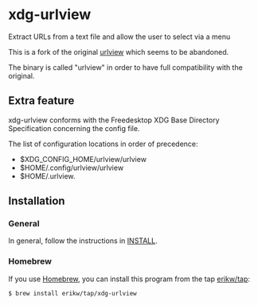 # xdg-urlview

Extract URLs from a text file and allow the user to select via a menu

This is a fork of the original [urlview](https://github.com/sigpipe/urlview) which seems to be abandoned.

The binary is called "urlview" in order to have full compatibility with the original.

## Extra feature

xdg-urlview conforms with the Freedesktop XDG Base Directory Specification concerning the config file.

The list of configuration locations in order of precedence:
- $XDG_CONFIG_HOME/urlview/urlview
- $HOME/.config/urlview/urlview
- $HOME/.urlview.

## Installation
### General
In general, follow the instructions in [INSTALL](INSTALL).

### Homebrew
If you use [Homebrew](https://brew.sh/), you can install this program from the tap [erikw/tap](https://github.com/erikw/homebrew-tap):
```console
$ brew install erikw/tap/xdg-urlview
```

